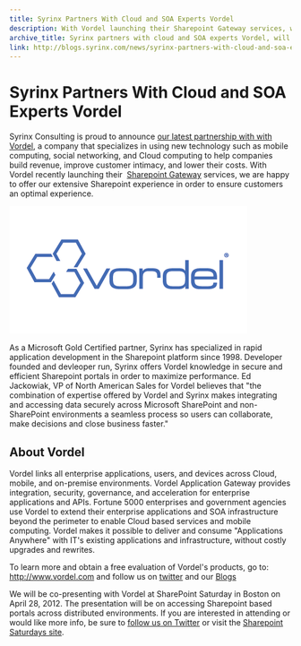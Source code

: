 ```yaml
---
title: Syrinx Partners With Cloud and SOA Experts Vordel
description: With Vordel launching their Sharepoint Gateway services, we offer our extensive Sharepoint experience to ensure customers an optimal experience.
archive_title: Syrinx partners with cloud and SOA experts Vordel, will present at April's Sharepoint Saturday
link: http://blogs.syrinx.com/news/syrinx-partners-with-cloud-and-soa-experts-vordel-will-present-at-aprils-sharepoint-saturday/
---
```


# Syrinx Partners With Cloud and SOA Experts Vordel

Syrinx Consulting is proud to announce [our latest partnership with with Vordel](http://online.wsj.com/article/PR-CO-20120320-906239.html), a company that specializes in using new technology such as mobile computing, social networking, and Cloud computing to help companies build revenue, improve customer intimacy, and lower their costs. With Vordel recently launching their  [Sharepoint Gateway](http://www.vordel.com/solutions/sharepoint_gateway.html) services, we are happy to offer our extensive Sharepoint experience in order to ensure customers an optimal experience.

![Vordel](/assets/img/blog/vordel.png)

As a Microsoft Gold Certified partner, Syrinx has specialized in rapid application development in the Sharepoint platform since 1998. Developer founded and devleoper run, Syrinx offers Vordel knowledge in secure and efficient Sharepoint portals in order to maximize performance. Ed Jackowiak, VP of North American Sales for Vordel believes that "the combination of expertise offered by Vordel and Syrinx makes integrating and accessing data securely across Microsoft SharePoint and non-SharePoint environments a seamless process so users can collaborate, make decisions and close business faster."

## About Vordel

Vordel links all enterprise applications, users, and devices across Cloud, mobile, and on-premise environments. Vordel Application Gateway provides integration, security, governance, and acceleration for enterprise applications and APIs. Fortune 5000 enterprises and government agencies use Vordel to extend their enterprise applications and SOA infrastructure beyond the perimeter to enable Cloud based services and mobile computing. Vordel makes it possible to deliver and consume "Applications Anywhere" with IT's existing applications and infrastructure, without costly upgrades and rewrites.

To learn more and obtain a free evaluation of Vordel's products, go to: http://www.vordel.com and follow us on [twitter](https://twitter.com/#!/vordel) and our [Blogs](http://www.vordel.com/company/news/index.html)

We will be co-presenting with Vordel at SharePoint Saturday in Boston on April 28, 2012. The presentation will be on accessing Sharepoint based portals across distributed environments. If you are interested in attending or would like more info, be sure to [follow us on Twitter](http://www.twitter.com/syrinxccinc) or visit the [Sharepoint Saturdays site](http://www.sharepointsaturday.org/).
